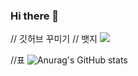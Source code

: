 ### Hi there 👋

<!--
**orangejoa/orangejoa** is a ✨ _special_ ✨ repository because its `README.md` (this file) appears on your GitHub profile.

Here are some ideas to get you started:

- 🔭 I’m currently working on ...
- 🌱 I’m currently learning ...
- 👯 I’m looking to collaborate on ...
- 🤔 I’m looking for help with ...
- 💬 Ask me about ...
- 📫 How to reach me: ...
- 😄 Pronouns: ...
- ⚡ Fun fact: ...
-->

// 깃허브 꾸미기
// 뱃지
<a href="버튼을 눌렀을 때 이동할 링크" target="_blank">
  <img src="https://img.shields.io/badge/instagram-#E4405F?style=plastic&logo=instagram&logoColor=white"/>
</a>

//표
![Anurag's GitHub stats](https://github-readme-stats.vercel.app/api?username=orangejoa&show_icons=true&theme=radical)

